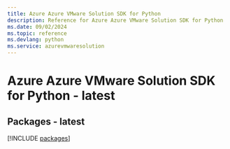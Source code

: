```yaml
---
title: Azure Azure VMware Solution SDK for Python
description: Reference for Azure Azure VMware Solution SDK for Python
ms.date: 09/02/2024
ms.topic: reference
ms.devlang: python
ms.service: azurevmwaresolution
---
```

# Azure Azure VMware Solution SDK for Python - latest
## Packages - latest
[!INCLUDE [packages](azure-vmware-solution-index.md)]